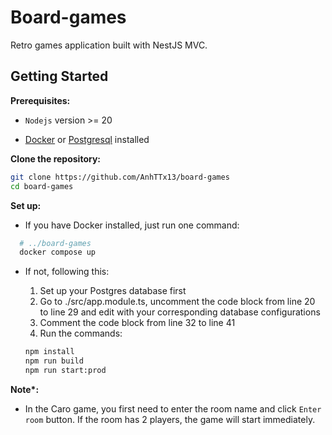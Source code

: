 # Board-games

Retro games application built with NestJS MVC.

## Getting Started


**Prerequisites:**

- `Nodejs` version >= 20

- [Docker](https://www.docker.com/get-started/) or [Postgresql](https://www.postgresql.org/download/) installed

**Clone the repository:**

```sh
git clone https://github.com/AnhTTx13/board-games
cd board-games
```

**Set up:**

- If you have Docker installed, just run one command:

```sh
  # ../board-games
  docker compose up
```

- If not, following this:

  1. Set up your Postgres database first
  2. Go to ./src/app.module.ts, uncomment the code block from line 20 to line 29 and edit with your corresponding database configurations
  3. Comment the code block from line 32 to line 41
  4. Run the commands:

  ```sh
  npm install
  npm run build
  npm run start:prod
  ```


**Note\*:** 

- In the Caro game, you first need to enter the room name and click `Enter room` button. If the room has 2 players, the game will start immediately.
